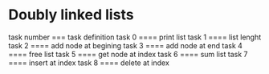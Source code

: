 <h1>Doubly linked lists</h1>
<prep>
task number === task definition
task 0 ==== print list
task 1 ==== list lenght
task 2 ==== add node at begining
task 3 ==== add node at end
task 4 ==== free list
task 5 ==== get node at index
task 6 ==== sum list
task 7 ==== insert at index
task 8 ==== delete at index